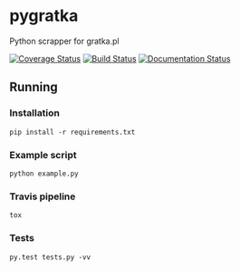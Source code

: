 # pygratka
Python scrapper for gratka.pl

[![Coverage Status](https://coveralls.io/repos/github/limebrains/pygratka/badge.svg?branch=master)](https://coveralls.io/github/limebrains/pygratka?branch=master)
[![Build Status](https://travis-ci.org/limebrains/pygratka.svg?branch=master)](https://travis-ci.org/limebrains/pygratka)
[![Documentation Status](https://readthedocs.org/projects/pygratka/badge/?version=latest)](http://pygratka.readthedocs.io/en/latest/?badge=latest)


## Running 

### Installation

```
pip install -r requirements.txt
```

### Example script
```
python example.py
```

### Travis pipeline
```
tox
```

### Tests
```
py.test tests.py -vv
```



